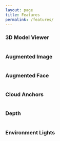 ```yaml
---
layout: page
title: Features
permalink: /features/
---
```


### 3D Model Viewer

<a class="youtube" href="http://youtube.com/watch?v=ttdPqly4OF8">
    <img src="https://markdown-videos.deta.dev/youtube/ttdPqly4OF8" alt="" />
</a>

### Augmented Image

<a class="youtube" href="http://youtube.com/watch?v=lJMD25qowRA">
    <img src="https://markdown-videos.deta.dev/youtube/lJMD25qowRA" alt="" />
</a>

### Augmented Face

<a class="youtube" href="http://youtube.com/watch?v=-4EvaCQpVEQ">
    <img src="https://markdown-videos.deta.dev/youtube/-4EvaCQpVEQ" alt="" />
</a>

### Cloud Anchors

<a class="youtube" href="http://youtube.com/watch?v=b4mgaIuCozk">
    <img src="https://markdown-videos.deta.dev/youtube/b4mgaIuCozk" alt="" />
</a>

### Depth

<a class="youtube" href="http://youtube.com/watch?v=VOVhCTb-1io">
    <img src="https://markdown-videos.deta.dev/youtube/VOVhCTb-1io" alt="" />
</a>

### Environment Lights

<a class="youtube" href="http://youtube.com/watch?v=jpmWjigA3Ms">
    <img src="https://markdown-videos.deta.dev/youtube/jpmWjigA3Ms" alt="" />
</a>

